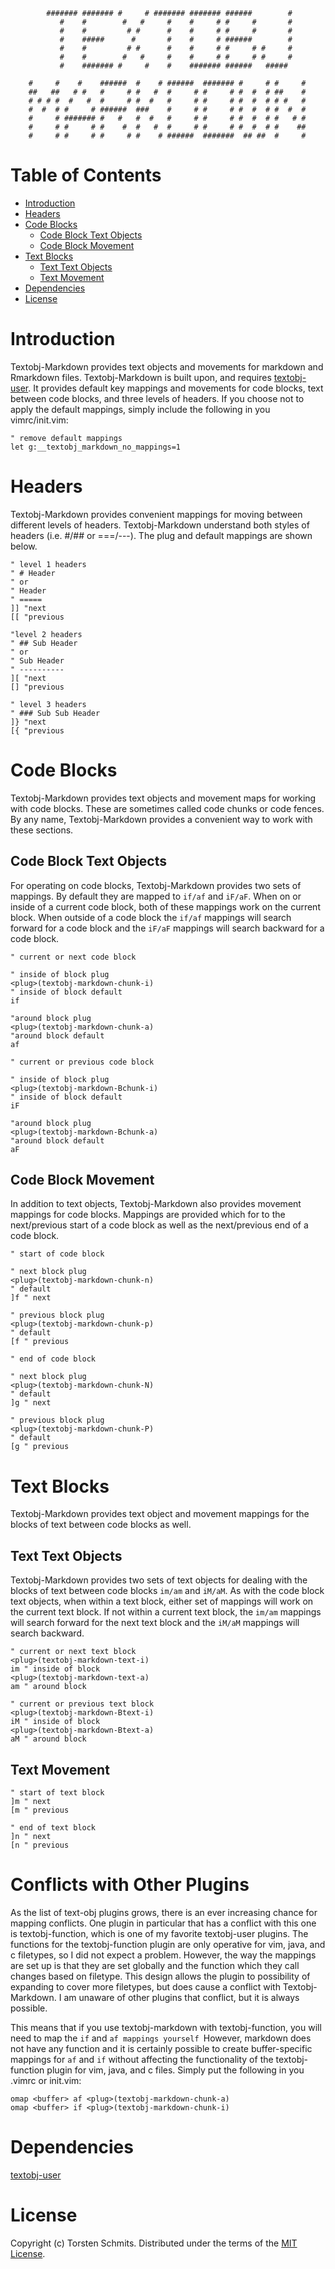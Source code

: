             ####### ####### #     # ####### ####### ######        # 
               #    #        #   #     #    #     # #     #       # 
               #    #         # #      #    #     # #     #       # 
               #    #####      #       #    #     # ######        # 
               #    #         # #      #    #     # #     # #     # 
               #    #        #   #     #    #     # #     # #     # 
               #    ####### #     #    #    ####### ######   #####  
                                                                    
        #     #    #    ######  #    # ######  ####### #     # #     # 
        ##   ##   # #   #     # #   #  #     # #     # #  #  # ##    # 
        # # # #  #   #  #     # #  #   #     # #     # #  #  # # #   # 
        #  #  # #     # ######  ###    #     # #     # #  #  # #  #  # 
        #     # ####### #   #   #  #   #     # #     # #  #  # #   # # 
        #     # #     # #    #  #   #  #     # #     # #  #  # #    ## 
        #     # #     # #     # #    # ######  #######  ## ##  #     # 
                                                                       
                                                                    

Table of Contents
=================

<!-- vim-markdown-toc GFM -->

* [Introduction](#introduction)
* [Headers](#headers)
* [Code Blocks](#code-blocks)
  * [Code Block Text Objects](#code-block-text-objects)
  * [Code Block Movement](#code-block-movement)
* [Text Blocks](#text-blocks)
  * [Text Text Objects](#text-text-objects)
  * [Text Movement](#text-movement)
* [Dependencies](#dependencies)
* [License](#license)

<!-- vim-markdown-toc -->

Introduction
============

Textobj-Markdown provides text objects and movements for markdown and Rmarkdown
files. Textobj-Markdown is built upon, and requires [textobj-user][1]. It
provides default key mappings and movements for code blocks, text between code
blocks, and three levels of headers. If you choose not to apply the default
mappings, simply include the following in you vimrc/init.vim:

```vim
" remove default mappings
let g:__textobj_markdown_no_mappings=1
```

Headers
=======

Textobj-Markdown provides convenient mappings for moving between different levels
of headers. Textobj-Markdown understand both styles of headers (i.e. #/## or
===/---). The plug and default mappings are shown below.

```vim
" level 1 headers
" # Header
" or
" Header
" =====
]] "next
[[ "previous

"level 2 headers
" ## Sub Header
" or
" Sub Header
" ----------
][ "next
[] "previous

" level 3 headers
" ### Sub Sub Header
]} "next
[{ "previous
```

Code Blocks
===========
 
Textobj-Markdown provides text objects and movement maps for working with code
blocks. These are sometimes called code chunks or code fences. By any name,
Textobj-Markdown provides a convenient way to work with these sections.
 
Code Block Text Objects
-----------------------

For operating on code blocks, Textobj-Markdown provides two sets of mappings. By
default they are mapped to `if/af` and `iF/aF`. When on or inside of a current
code block, both of these mappings work on the current block. When outside of a
code block the `if/af` mappings will search forward for a code block and the
`iF/aF` mappings will search backward for a code block.

```vim
" current or next code block

" inside of block plug
<plug>(textobj-markdown-chunk-i)
" inside of block default
if
  
"around block plug
<plug>(textobj-markdown-chunk-a)
"around block default
af

" current or previous code block

" inside of block plug
<plug>(textobj-markdown-Bchunk-i)
" inside of block default
iF

"around block plug
<plug>(textobj-markdown-Bchunk-a)
"around block default
aF
```

Code Block Movement
-------------------

In addition to text objects, Textobj-Markdown also provides movement mappings
for code blocks. Mappings are provided which for to the next/previous start of
a code block as well as the next/previous end of a code block.

```vim
" start of code block

" next block plug
<plug>(textobj-markdown-chunk-n)
" default
]f " next

" previous block plug
<plug>(textobj-markdown-chunk-p)
" default
[f " previous

" end of code block

" next block plug
<plug>(textobj-markdown-chunk-N)
" default
]g " next

" previous block plug
<plug>(textobj-markdown-chunk-P)
" default
[g " previous
```

Text Blocks
===========

Textobj-Markdown provides text object and movement mappings for the blocks of
text between code blocks as well.

Text Text Objects
-----------------

Textobj-Markdown provides two sets of text objects for dealing with the blocks
of text between code blocks `im/am` and `iM/aM`. As with the code block text
objects, when within a text block, either set of mappings will work on the
current text block. If not within a current text block, the `im/am` mappings
will search forward for the next text block and the `iM/aM` mappings will
search backward.

```vim
" current or next text block
<plug>(textobj-markdown-text-i)
im " inside of block
<plug>(textobj-markdown-text-a)
am " around block

" current or previous text block
<plug>(textobj-markdown-Btext-i)
iM " inside of block
<plug>(textobj-markdown-Btext-a)
aM " around block
```

Text Movement
-------------

```vim
" start of text block
]m " next
[m " previous

" end of text block
]n " next
[n " previous
```

Conflicts with Other Plugins
============================

As the list of text-obj plugins grows, there is an ever increasing chance for
mapping conflicts. One plugin in particular that has a conflict with this one is
textobj-function, which is one of my favorite textobj-user plugins. The
functions for the textobj-function plugin are only operative for vim, java, and
c filetypes, so I did not expect a problem. However, the way the mappings are
set up is that they are set globally and the function which they call changes
based on filetype. This design allows the plugin to possibility of expanding to
cover more filetypes, but does cause a conflict with Textobj-Markdown. I am
unaware of other plugins that conflict, but it is always possible.

This means that if you use textobj-markdown with textobj-function, you will need
to map the `if` and `af mappings yourself `However, markdown does not have any
function and it is certainly possible to create buffer-specific mappings for
`af` and `if` without affecting the functionality of the textobj-function plugin
for vim, java, and c files. Simply put the following in you .vimrc or init.vim:

```vim
omap <buffer> af <plug>(textobj-markdown-chunk-a)
omap <buffer> if <plug>(textobj-markdown-chunk-i)
```

Dependencies
============

[textobj-user][1]

License
=======

Copyright (c) Torsten Schmits. Distributed under the terms of the [MIT
License][2].

[1]: https://github.com/kana/vim-textobj-user 'textobj-user'
[2]: http://opensource.org/licenses/MIT 'mit license'
